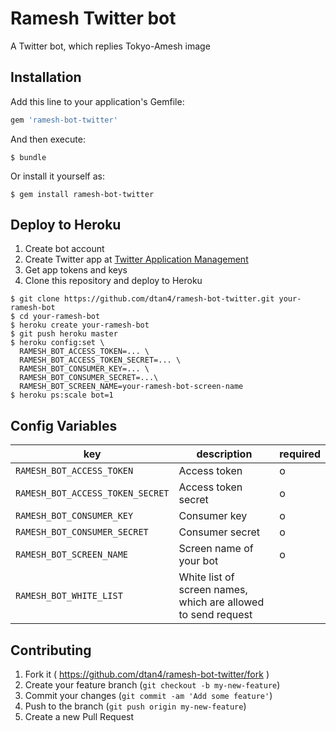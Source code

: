 # Ramesh Twitter bot

A Twitter bot, which replies Tokyo-Amesh image

## Installation

Add this line to your application's Gemfile:

```ruby
gem 'ramesh-bot-twitter'
```

And then execute:

    $ bundle

Or install it yourself as:

    $ gem install ramesh-bot-twitter

## Deploy to Heroku

1. Create bot account
2. Create Twitter app at [Twitter Application Management](https://apps.twitter.com/)
3. Get app tokens and keys
4. Clone this repository and deploy to Heroku

```shell
$ git clone https://github.com/dtan4/ramesh-bot-twitter.git your-ramesh-bot
$ cd your-ramesh-bot
$ heroku create your-ramesh-bot
$ git push heroku master
$ heroku config:set \
  RAMESH_BOT_ACCESS_TOKEN=... \
  RAMESH_BOT_ACCESS_TOKEN_SECRET=... \
  RAMESH_BOT_CONSUMER_KEY=... \
  RAMESH_BOT_CONSUMER_SECRET=...\
  RAMESH_BOT_SCREEN_NAME=your-ramesh-bot-screen-name
$ heroku ps:scale bot=1
```

## Config Variables

key | description | required
----|-------------|---------
`RAMESH_BOT_ACCESS_TOKEN` | Access token | o
`RAMESH_BOT_ACCESS_TOKEN_SECRET` | Access token secret | o
`RAMESH_BOT_CONSUMER_KEY` | Consumer key | o
`RAMESH_BOT_CONSUMER_SECRET` | Consumer secret | o
`RAMESH_BOT_SCREEN_NAME` | Screen name of your bot | o
`RAMESH_BOT_WHITE_LIST` | White list of screen names, which are allowed to send request |

## Contributing

1. Fork it ( https://github.com/dtan4/ramesh-bot-twitter/fork )
2. Create your feature branch (`git checkout -b my-new-feature`)
3. Commit your changes (`git commit -am 'Add some feature'`)
4. Push to the branch (`git push origin my-new-feature`)
5. Create a new Pull Request
